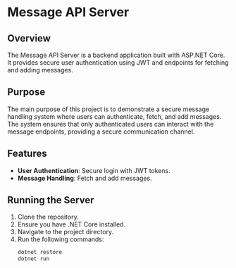 # Message API Server

## Overview

The Message API Server is a backend application built with ASP.NET Core. It provides secure user authentication using JWT and endpoints for fetching and adding messages.

## Purpose

The main purpose of this project is to demonstrate a secure message handling system where users can authenticate, fetch, and add messages. The system ensures that only authenticated users can interact with the message endpoints, providing a secure communication channel.

## Features

- **User Authentication**: Secure login with JWT tokens.
- **Message Handling**: Fetch and add messages.

## Running the Server

1. Clone the repository.
2. Ensure you have .NET Core installed.
3. Navigate to the project directory.
4. Run the following commands:
   ```sh
   dotnet restore
   dotnet run

